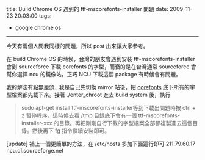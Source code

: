 title: Build Chrome OS 遇到的 ttf-mscorefonts-installer 問題
date: 2009-11-23 20:03:00
tags: 
- google chrome os
---

今天有兩個人問我同樣的問題，所以 post 出來讓大家參考。

在 build Chrome OS 的時候，台灣的朋友會遇到安裝 ttf-mscorefonts-installer 會到 sourceforce 下載 corefonts 的字型，而衰的是在台灣通常 sourceforce 會幫你選擇&nbsp;ncu 的鏡像站，正巧 NCU 下載這個 package 有時候會有問題。

我的解法有點無厘頭…我是自己先切換 mirror 站後，把 [corefonts](http://sourceforge.net/projects/corefonts/files/) 底下所有的字型檔案都先載下來。接著 ./enter_chroot 進去 build system 後，執行
> sudo apt-get install&nbsp;ttf-mscorefonts-installer等到下載出問題時按 ctrl + z 暫停程序，這時候去看 /tmp 目錄底下會有一個&nbsp;ttf-mscorefonts-installer-xxx 的目錄。再把剛剛自行下載的字型檔案全部都複製進去這個目錄。然後再下 fg 指令繼續安裝即可。

[update]
補上一個更簡單的方法，在 /etc/hosts 多加下面這行即可
211.79.60.17 ncu.dl.sourceforge.net